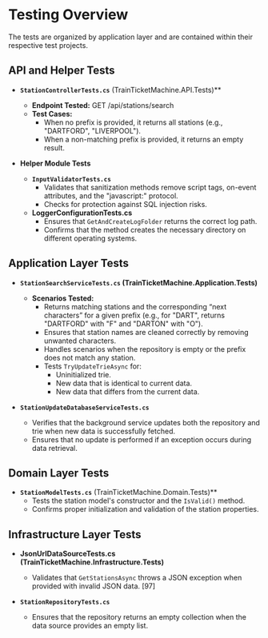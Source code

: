 # Testing Overview

The tests are organized by application layer and are contained within their respective test projects.

## API and Helper Tests

- **`StationControllerTests.cs`** (TrainTicketMachine.API.Tests)**
  - **Endpoint Tested:** GET /api/stations/search
  - **Test Cases:**
    - When no prefix is provided, it returns all stations (e.g., "DARTFORD", "LIVERPOOL").
    - When a non-matching prefix is provided, it returns an empty result.

- **Helper Module Tests**
  - **`InputValidatorTests.cs`**
    - Validates that sanitization methods remove script tags, on-event attributes, and the "javascript:" protocol.
    - Checks for protection against SQL injection risks.
  - **LoggerConfigurationTests.cs**
    - Ensures that `GetAndCreateLogFolder` returns the correct log path.
    - Confirms that the method creates the necessary directory on different operating systems.

## Application Layer Tests

- **`StationSearchServiceTests.cs` (TrainTicketMachine.Application.Tests)**
  - **Scenarios Tested:**
    - Returns matching stations and the corresponding “next characters” for a given prefix (e.g., for "DART", returns "DARTFORD" with "F" and "DARTON" with "O").
    - Ensures that station names are cleaned correctly by removing unwanted characters.
    - Handles scenarios when the repository is empty or the prefix does not match any station.
    - Tests `TryUpdateTrieAsync` for:
      - Uninitialized trie.
      - New data that is identical to current data.
      - New data that differs from the current data.

- **`StationUpdateDatabaseServiceTests.cs`**
  - Verifies that the background service updates both the repository and trie when new data is successfully fetched.
  - Ensures that no update is performed if an exception occurs during data retrieval.

## Domain Layer Tests

- **`StationModelTests.cs`** (TrainTicketMachine.Domain.Tests)**
  - Tests the station model's constructor and the `IsValid()` method.
  - Confirms proper initialization and validation of the station properties.

## Infrastructure Layer Tests

- **JsonUrlDataSourceTests.cs (TrainTicketMachine.Infrastructure.Tests)**
  - Validates that `GetStationsAsync` throws a JSON exception when provided with invalid JSON data. [97]

- **`StationRepositoryTests.cs`**
  - Ensures that the repository returns an empty collection when the data source provides an empty list.